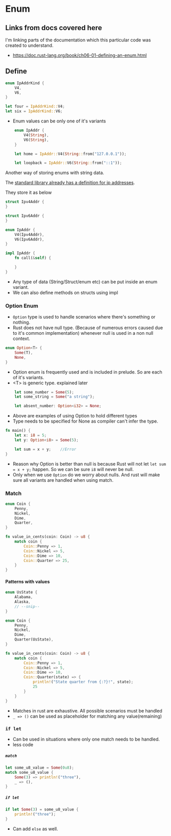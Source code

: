 # Enum

## Links from docs covered here

I'm linking parts of the documentation which this particular code was created to understand.

- <https://doc.rust-lang.org/book/ch06-01-defining-an-enum.html>

## Define

```rust
enum IpAddrKind {
    V4,
    V6,
}

let four = IpAddrKind::V4;
let six = IpAddrKind::V6;
```

- Enum values can be only one of it's variants

```rust
    enum IpAddr {
        V4(String),
        V6(String),
    }

    let home = IpAddr::V4(String::from("127.0.0.1"));

    let loopback = IpAddr::V6(String::from("::1"));
```

Another way of storing enums with string data.

The [standard library already has a definition for ip addresses](https://doc.rust-lang.org/std/net/enum.IpAddr.html).

They store it as below

```rust
struct Ipv4Addr {
}

struct Ipv6Addr {
}

enum IpAddr {
    V4(Ipv4Addr),
    V6(Ipv6Addr),
}

impl IpAddr {
    fn call(&self) {

    }
}
```

- Any type of data (String/Struct/enum etc) can be put inside an enum variant.
- We can also define methods on structs using impl

### Option Enum

- `Option` type is used to handle scenarios where there's something or nothing.
- Rust does not have null type. (Because of numerous errors caused due to it's common implementation) whenever null is used in a non null context.

```rust
enum Option<T> {
    Some(T),
    None,
}
```

- Option enum is frequently used and is included in prelude. So are each of it's variants.
- \<T\> is generic type. explained later

```rust
    let some_number = Some(5);
    let some_string = Some("a string");

    let absent_number: Option<i32> = None;
```

- Above are examples of using Option to hold different types
- Type needs to be specified for None as compiler can't infer the type.

```rust
fn main() {
    let x: i8 = 5;
    let y: Option<i8> = Some(5);

    let sum = x + y;    //Error
}
```

- Reason why Option is better than null is because Rust will not let `let sum = x + y;` happen. So we can be sure `i8` will never be null.
- Only when we use `Option` do we worry about nulls. And rust will make sure all variants are handled when using match.

### Match

```rust
enum Coin {
    Penny,
    Nickel,
    Dime,
    Quarter,
}

fn value_in_cents(coin: Coin) -> u8 {
    match coin {
        Coin::Penny => 1,
        Coin::Nickel => 5,
        Coin::Dime => 10,
        Coin::Quarter => 25,
    }
}
```

#### Patterns with values

```rust
enum UsState {
    Alabama,
    Alaska,
    // --snip--
}

enum Coin {
    Penny,
    Nickel,
    Dime,
    Quarter(UsState),
}

fn value_in_cents(coin: Coin) -> u8 {
    match coin {
        Coin::Penny => 1,
        Coin::Nickel => 5,
        Coin::Dime => 10,
        Coin::Quarter(state) => {
            println!("State quarter from {:?}!", state);
            25
        }
    }
}
```

- Matches in rust are exhaustive. All possible scenarios must be handled
- `_ => ()` can be used as placeholder for matching any value(remaining)

### `if let`

- Can be used in situations where only one match needs to be handled.
- less code

##### `match`

```rust
let some_u8_value = Some(0u8);
match some_u8_value {
    Some(3) => println!("three"),
    _ => (),
}
```

##### `if let`

```rust
if let Some(3) = some_u8_value {
    println!("three");
}
```

- Can add `else` as well.
